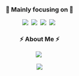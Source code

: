 <h3 align="center">🎯 Mainly focusing on 🎯</h3>
<p align="center">
  <img src="https://img.shields.io/badge/Javascript-F7DF1D?style=flat-square&logo=javascript&logoColor=white"/></a>&nbsp
  <img src="https://img.shields.io/badge/Typescript-007ACC.svg?style=flat-square&logo=typescript&logoColor=white"/>&nbsp
  <img src="https://img.shields.io/badge/React-20232a?style=flat-square&logo=React&logoColor=#5bccea"/></a>&nbsp
  <img src="https://img.shields.io/badge/Next-black?style=flat-square&logo=next.js&logoColor=white"/></a>&nbsp 
</p>


<h3 align="center"> ⚡️ About Me ⚡️ </h3>
<p align="center">
  <a href="https://haksik.tistory.com/"><img src="https://img.shields.io/badge/-Tech%20Blog-ff5a4a?style=flat-square&logo=Tistory&logoColor=white&link=https://haksik.tistory.com/"/></a>&nbsp
</p>

<p align="center">
  <a href="https://hits.seeyoufarm.com"><img src="https://hits.seeyoufarm.com/api/count/incr/badge.svg?url=https%3A%2F%2Fgithub.com%2Fjoonsun1006&count_bg=%2379C83D&title_bg=%23555555&icon=&icon_color=%23E7E7E7&title=hits&edge_flat=false"/></a>
</p>
